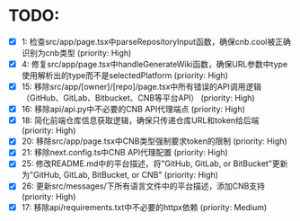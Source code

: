 # TODO:

- [x] 1: 检查src/app/page.tsx中parseRepositoryInput函数，确保cnb.cool被正确识别为cnb类型 (priority: High)
- [x] 4: 修复src/app/page.tsx中handleGenerateWiki函数，确保URL参数中type使用解析出的type而不是selectedPlatform (priority: High)
- [x] 15: 移除src/app/[owner]/[repo]/page.tsx中所有错误的API调用逻辑（GitHub、GitLab、Bitbucket、CNB等平台API） (priority: High)
- [x] 16: 移除api/api.py中不必要的CNB API代理端点 (priority: High)
- [x] 18: 简化前端仓库信息获取逻辑，确保只传递仓库URL和token给后端 (priority: High)
- [x] 20: 移除src/app/page.tsx中CNB类型强制要求token的限制 (priority: High)
- [x] 21: 移除next.config.ts中CNB API代理配置 (priority: High)
- [x] 25: 修改README.md中的平台描述，将"GitHub, GitLab, or BitBucket"更新为"GitHub, GitLab, BitBucket, or CNB" (priority: High)
- [x] 26: 更新src/messages/下所有语言文件中的平台描述，添加CNB支持 (priority: High)
- [x] 17: 移除api/requirements.txt中不必要的httpx依赖 (priority: Medium)
